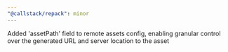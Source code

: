 ```yaml
---
"@callstack/repack": minor
---
```


Added 'assetPath' field to remote assets config, enabling granular control over the generated URL and server location to the asset
